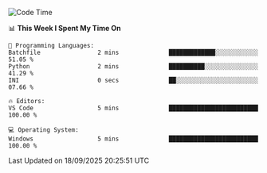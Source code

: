 
<!--START_SECTION:waka-->
![Code Time](http://img.shields.io/badge/Code%20Time-766%20hrs%2046%20mins-blue)

📊 **This Week I Spent My Time On** 

```text
💬 Programming Languages: 
Batchfile                2 mins              █████████████░░░░░░░░░░░░   51.05 % 
Python                   2 mins              ██████████░░░░░░░░░░░░░░░   41.29 % 
INI                      0 secs              ██░░░░░░░░░░░░░░░░░░░░░░░   07.66 % 

🔥 Editors: 
VS Code                  5 mins              █████████████████████████   100.00 % 

💻 Operating System: 
Windows                  5 mins              █████████████████████████   100.00 % 
```


 Last Updated on 18/09/2025 20:25:51 UTC
<!--END_SECTION:waka-->
